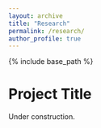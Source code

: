 ```yaml
---
layout: archive
title: "Research"
permalink: /research/
author_profile: true
---
```


{% include base_path %}


Project Title
======
Under construction.

